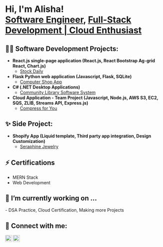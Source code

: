 <h1>Hi, I'm Alisha! <br/><a href="https://github.com/alishap825">Software Engineer</a>, <a href="https://www.linkedin.com/in/alisha-poudel/"> Full-Stack Development | Cloud Enthusiast </a>

<h2>👨‍💻 Software Development Projects:</h2>

- <b> React.js single-page application (React.js, React Bootstrap Ag-grid React, Chart.js)</b>
  - [Stock Daily](https://github.com/alishap825/stockapp) 
- <b> Flask Python web application (Javascript, Flask, SQLite)</b>
  - [Computer Shop App](https://github.com/alishap825/ComputerShop_flaskapp)
- <b>C# (.NET Desktop Applications)</b>
  - [Community Library Software System](https://github.com/alishap825/C-Software-System-Community-Library-)
- <b>Cloud Application - Team Project (Javascript, Node.js, AWS S3, EC2, SQS, ZLIB, Streams API, Express.js)</b>
  - [Compress for You](https://github.com/alishap825/compress-app)

<h2>✨ Side Project:</h2>

- <b> Shopify App (Liquid template, Third party app integration, Design Customization)</b>
  - [Seraphine Jewelry](https://seraphinejewelry.com.au/) 
    
<h2>⚡ Certifications</h2>

- MERN Stack
- Web Development

<h2> 🔭 I’m currently working on ...</h2>
- DSA Practice, Cloud Certification, Making more Projects

<h2> 🤳 Connect with me:</h2>

[<img align="left" alt="AlishaPoudel | LinkedIn" width="22px" src="https://cdn.jsdelivr.net/npm/simple-icons@v3/icons/linkedin.svg" />][linkedin]
[<img align="left" alt="AlishaPoudel | Gmail" width="22px" src="https://cdn.jsdelivr.net/npm/simple-icons@v3/icons/gmail.svg" />][Gmail]

[Gmail]: mailto:alishapoudel825@gmail.com
[linkedin]: https://linkedin.com/in/alisha-poudel
